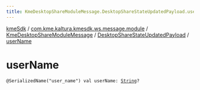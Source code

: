 ```yaml
---
title: KmeDesktopShareModuleMessage.DesktopShareStateUpdatedPayload.userName - kmeSdk
---
```


[kmeSdk](../../../index.html) / [com.kme.kaltura.kmesdk.ws.message.module](../../index.html) / [KmeDesktopShareModuleMessage](../index.html) / [DesktopShareStateUpdatedPayload](index.html) / [userName](./user-name.html)

# userName

`@SerializedName("user_name") val userName: `[`String`](https://kotlinlang.org/api/latest/jvm/stdlib/kotlin/-string/index.html)`?`